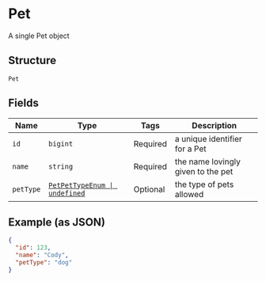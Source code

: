 
# Pet

A single Pet object

## Structure

`Pet`

## Fields

| Name | Type | Tags | Description |
|  --- | --- | --- | --- |
| `id` | `bigint` | Required | a unique identifier for a Pet |
| `name` | `string` | Required | the name lovingly given to the pet |
| `petType` | [`PetPetTypeEnum \| undefined`](../../doc/models/pet-pet-type-enum.md) | Optional | the type of pets allowed |

## Example (as JSON)

```json
{
  "id": 123,
  "name": "Cody",
  "petType": "dog"
}
```

